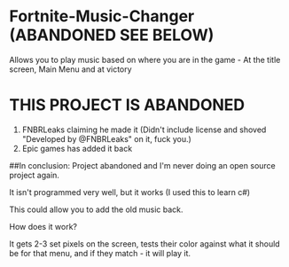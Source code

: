 # Fortnite-Music-Changer (ABANDONED SEE BELOW)
Allows you to play music based on where you are in the game - At the title screen, Main Menu and at victory

# THIS PROJECT IS ABANDONED
1. FNBRLeaks claiming he made it (Didn't include license and shoved "Developed by @FNBRLeaks" on it, fuck you.)
2. Epic games has added it back

##In conclusion: Project abandoned and I'm never doing an open source project again.

It isn't programmed very well, but it works (I used this to learn c#)

This could allow you to add the old music back.

How does it work?

It gets 2-3 set pixels on the screen, tests their color against what it should be for that menu, and if they match - it will play it.
